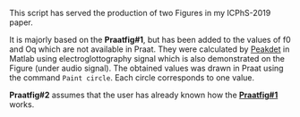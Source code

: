 This script has served the production of two Figures in my ICPhS-2019 paper. 

It is majorly based on the **Praatfig#1**, but has been added to the values of f0 and Oq which are not available in Praat. 
They were calculated by [Peakdet](https://github.com/alexis-michaud/egg/tree/master/peakdet_inter) in Matlab 
using electroglottography signal which is also demonstrated on the Figure (under audio signal). 
The obtained values was drawn in Praat using the command `Paint circle`. Each circle corresponds to one value. 

**Praatfig#2** assumes that the user has already known how the [**Praatfig#1**](https://github.com/MinhChauNGUYEN/praatfig/tree/master/Script1_Beginner) works. 
